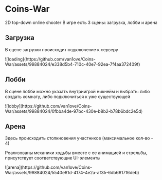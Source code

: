 # Coins-War
2D top-down online shooter
В игре есть 3 сцены: загрузка, лобби и арена

<h2>Загрузка</h2>
<p>В сцене загрузки происходит подключение к серверу</p>
![loading](https://github.com/van1ove/Coins-War/assets/99884024/e338d5b4-710c-40e7-92ea-7f4aa372409f)

<h2>Лобби</h2>
<p>В сцене лобби можно указать внутриигрой никнейм и выбрать: либо создать комнату, либо подключиться к уже существующей</p>
![lobby](https://github.com/van1ove/Coins-War/assets/99884024/0fbba4de-97bc-430e-b8b2-b78b6bdc2e5d)

<h2>Арена</h2>
<p>Здесь происходить столкновения участников (максимальное кол-во - 4)</p>
<p>Реализованы механики ходьбы вместе с ее анимацией и стрельбы, присутствует соответствующие UI-элементы</p>
![arena](https://github.com/van1ove/Coins-War/assets/99884024/5540e81d-4174-4e2a-af35-6db681716deb)

